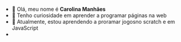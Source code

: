 - 👋 Olá, meu nome é **Carolina Manhães**
- 👀 Tenho curiosidade em aprender a programar páginas na web
- 🌱 Atualmente, estou aprendendo a proramar jogosno scratch e em JavaScript
- 


<!---
CarolinaMCF/CarolinaMCF is a ✨ special ✨ repository because its `README.md` (this file) appears on your GitHub profile.
You can click the Preview link to take a look at your changes.
--->
